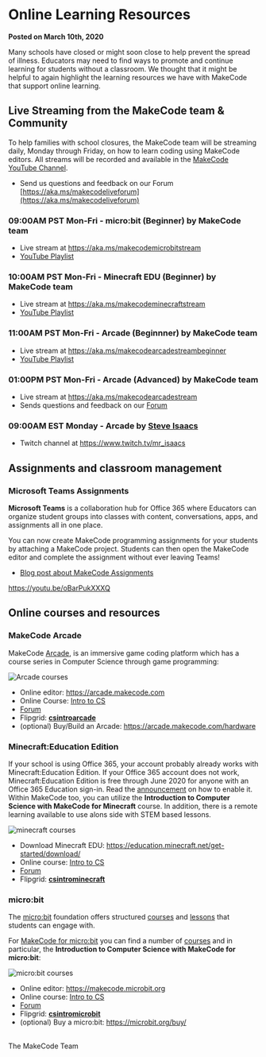 # Online Learning Resources

**Posted on March 10th, 2020**

Many schools have closed or might soon close to help prevent the spread of illness. Educators may need to find ways to promote and continue learning for students without a classroom. We thought that it might be helpful to again highlight the learning resources we have with MakeCode that support online learning.

## Live Streaming from the MakeCode team & Community

To help families with school closures, the MakeCode team will be streaming daily, Monday through Friday, 
on how to learn coding using MakeCode editors. All streams will be recorded and available in the [MakeCode YouTube Channel](https://www.youtube.com/channel/UCye7YlvFUUQ1dSy0WZZ1T_Q).

* Send us questions and feedback on our Forum [https://aka.ms/makecodeliveforum](https://aka.ms/makecodeliveforum)

### 09:00AM PST Mon-Fri - micro:bit (Beginner) by MakeCode team

* Live stream at https://aka.ms/makecodemicrobitstream
* [YouTube Playlist](https://www.youtube.com/playlist?list=PLMMBk9hE-SepocOwueEtTDyOPI_TBE9yC)

### 10:00AM PST Mon-Fri - Minecraft EDU (Beginner) by MakeCode team

* Live stream at https://aka.ms/makecodeminecraftstream
* [YouTube Playlist](https://www.youtube.com/playlist?list=PLMMBk9hE-Sep-xPDSqsdUCPcI6RXNwt4t)

### 11:00AM PST Mon-Fri - Arcade (Beginnner) by MakeCode team

* Live stream at https://aka.ms/makecodearcadestreambeginner
* [YouTube Playlist](https://www.youtube.com/playlist?list=PLMMBk9hE-Sep-xPDSqsdUCPcI6RXNwt4t)

### 01:00PM PST Mon-Fri - Arcade (Advanced) by MakeCode team

* Live stream at https://aka.ms/makecodearcadestream
* Sends questions and feedback on our [Forum](https://forum.makecode.com/t/news-remote-learning-with-the-makecode-team/1399)

### 09:00AM EST Monday - Arcade by [Steve Isaacs](https://twitter.com/mr_isaacs)

* Twitch channel at https://www.twitch.tv/mr_isaacs

## Assignments and classroom management

### Microsoft Teams Assignments

**Microsoft Teams** is a collaboration hub for Office 365 where Educators can organize student groups into classes with content, conversations, apps, and assignments all in one place.

You can now create MakeCode programming assignments for your students by attaching a MakeCode project. Students can then open the MakeCode editor and complete the assignment without ever leaving Teams!

* [Blog post about MakeCode Assignments](https://www.microsoft.com/en-us/education/products/teams/default.aspx)

https://youtu.be/oBarPukXXXQ

## Online courses and resources

### MakeCode Arcade

MakeCode [Arcade]( https://arcade.makecode.com), is an immersive game coding platform which has a course series in Computer Science through game programming:

![Arcade courses](/static/blog/remote-learning/arcade-courses.jpg)

* Online editor: https://arcade.makecode.com
* Online Course: [Intro to CS](https://arcade.makecode.com/courses/csintro)
* [Forum](https://forum.makecode.com/c/Share-your-Arcade-projects-here/5)
* Flipgrid: **[csintroarcade](https://flipgrid.com/csintroarcade)**
* (optional) Buy/Build an Arcade: https://arcade.makecode.com/hardware

### Minecraft:Education Edition

If your school is using Office 365, your account probably already works with Minecraft:Education Edition. If your Office 365 account does not work, Minecraft:Education Edition is free through June 2020 for anyone with an Office 365 Education sign-in. 
Read the [announcement]( https://education.minecraft.net/blog/microsoft-extends-access-to-minecraft-education-edition-and-resources-to-support-remote-learning/) on how to enable it.
Within MakeCode too, you can utilize the **Introduction to Computer Science with MakeCode for Minecraft** course. In addition, there is a remote learning available to use alons side with STEM based lessons.

![minecraft courses](/static/blog/remote-learning/minecraft-courses.jpg)

* Download Minecraft EDU: https://education.minecraft.net/get-started/download/ 
* Online course: [Intro to CS](https://minecraft.makecode.com/courses/csintro)
* [Forum](https://forum.makecode.com/c/Discussion-around-MakeCode-for-Minecraft/12)
* Flipgrid: **[csintrominecraft](https://flipgrid.com/csintrominecraft)**

### micro:bit

The [micro:bit](https://microbit.org) foundation offers structured [courses](https://classroom.microbit.org/) and [lessons](https://microbit.org/lessons/) that students can engage with.

For [MakeCode for micro:bit](https://makecode.microbit.org) you can find a number of [courses](https://makecode.microbit.org/courses) and in particular, the **Introduction to Computer Science with MakeCode for micro:bit**:

![micro:bit courses](/static/blog/remote-learning/microbit-courses.jpg)

* Online editor: https://makecode.microbit.org
* Online course: [Intro to CS](https://makecode.microbit.org/courses/csintro)
* [Forum](https://forum.makecode.com/c/microbit/11)
* Flipgrid: **[csintromicrobit](https://flipgrid.com/csintromicrobit)**
* (optional) Buy a micro:bit: https://microbit.org/buy/

<br/>
The MakeCode Team 
